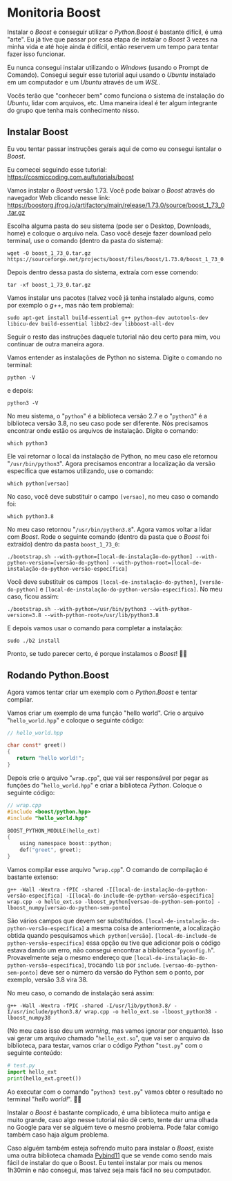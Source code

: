 # Monitoria Boost
Instalar o *Boost* e conseguir utilizar o *Python.Boost* é bastante difícil, é uma "arte". Eu já tive que passar por essa etapa de instalar o *Boost* 3 vezes na minha vida e até hoje ainda é difícil, então reservem um tempo para tentar fazer isso funcionar.

Eu nunca consegui instalar utilizando o *Windows* (usando o Prompt de Comando). Consegui seguir esse tutorial aqui usando o *Ubuntu* instalado em um computador e um *Ubuntu* através de um *WSL*.

Vocês terão que "conhecer bem" como funciona o sistema de instalação do *Ubuntu*, lidar com arquivos, etc. Uma maneira ideal é ter algum integrante do grupo que tenha mais conhecimento nisso.

## Instalar Boost
Eu vou tentar passar instruções gerais aqui de como eu consegui isntalar o *Boost*.

Eu comecei seguindo esse tutorial: https://cosmiccoding.com.au/tutorials/boost

Vamos instalar o *Boost*  versão 1.73. Você pode baixar o *Boost* através do navegador Web clicando nesse link: https://boostorg.jfrog.io/artifactory/main/release/1.73.0/source/boost_1_73_0.tar.gz

 Escolha alguma pasta do seu sistema (pode ser o Desktop, Downloads, home) e coloque o arquivo nela. Caso você deseje fazer download pelo terminal, use o comando (dentro da pasta do sistema):

```shell
wget -O boost_1_73_0.tar.gz https://sourceforge.net/projects/boost/files/boost/1.73.0/boost_1_73_0.tar.gz/download
```

Depois dentro dessa pasta do sistema, extraía com esse comendo:

```shell
tar -xf boost_1_73_0.tar.gz
```

Vamos instalar uns pacotes (talvez você já tenha instalado alguns, como por exemplo o *g++*, mas não tem problema):

```shell
sudo apt-get install build-essential g++ python-dev autotools-dev libicu-dev build-essential libbz2-dev libboost-all-dev
```

Seguir o resto das instruções daquele tutorial não deu certo para mim, vou continuar de outra maneira agora. 

Vamos entender as instalações de Python no sistema. Digite o comando no terminal:

```shell
python -V
```

e depois:

```shell
python3 -V
```

No meu sistema, o "`python`" é a biblioteca versão 2.7 e o "`python3`" é a biblioteca versão 3.8, no seu caso pode ser diferente. Nós precisamos encontrar onde estão os arquivos de instalação. Digite o comando:

```shell
which python3
```


Ele vai retornar o local da instalação de Python, no meu caso ele retornou "`/usr/bin/python3`". Agora precisamos encontrar a localização da versão específica que estamos utilizando, use o comando:

```shell
which python[versao]
```

No caso, você deve substituir o campo `[versao]`, no meu caso o comando foi:

```shell
which python3.8
```

No meu caso retornou "`/usr/bin/python3.8`". Agora vamos voltar a lidar com *Boost*. Rode o seguinte comando (dentro da pasta que o *Boost* foi extraído) dentro da pasta `boost_1_73_0`:

```shell
./bootstrap.sh --with-python=[local-de-instalação-do-python] --with-python-version=[versão-do-python] --with-python-root=[local-de-instalação-do-python-versão-específica]
```


Você deve substituir os campos `[local-de-instalação-do-python]`, `[versão-do-python]` e `[local-de-instalação-do-python-versão-específica]`. No meu caso, ficou assim:

```shell
./bootstrap.sh --with-python=/usr/bin/python3 --with-python-version=3.8 --with-python-root=/usr/lib/python3.8
```

E depois vamos usar o comando para completar a instalação:

```shell
sudo ./b2 install
```

Pronto, se tudo parecer certo, é porque instalamos o *Boost*! 🎉✨

## Rodando Python.Boost

Agora vamos tentar criar um exemplo com o *Python.Boost* e tentar compilar.

Vamos criar um exemplo de uma função "hello world". Crie o arquivo "`hello_world.hpp`" e coloque o seguinte código:


```c
// hello_world.hpp

char const* greet()
{
   return "hello world!";
}
```

Depois crie o arquivo "`wrap.cpp`", que vai ser responsável por pegar as funções do "`hello_world.hpp`" e criar a biblioteca *Python*. Coloque o seguinte código:

```c
// wrap.cpp
#include <boost/python.hpp>
#include "hello_world.hpp"

BOOST_PYTHON_MODULE(hello_ext)
{
    using namespace boost::python;
    def("greet", greet);
}
```

Vamos compilar esse arquivo "`wrap.cpp`". O comando de compilação é bastante extenso:

```shell
g++ -Wall -Wextra -fPIC -shared -I[local-de-instalação-do-python-versão-específica] -I[local-do-include-de-python-versão-específica] wrap.cpp -o hello_ext.so -lboost_python[versao-do-python-sem-ponto] -lboost_numpy[versao-do-python-sem-ponto]
```

São vários campos que devem ser substituídos. `[local-de-instalação-do-python-versão-específica]` a mesma coisa de anteriormente, a localização obtida quando pesquisamos `which python[versão]`. `[local-do-include-de python-versão-específica]` essa opção eu tive que adicionar pois o código estava dando um erro, não consegui encontrar a biblioteca "`pyconfig.h`". Provavelmente seja o mesmo endereço que `[local-de-instalação-do-python-versão-específica]`, trocando `lib` por `include`. `[versao-do-python-sem-ponto]` deve ser o número da versão do Python sem o ponto, por exemplo, versão 3.8 vira 38.

No meu caso, o comando de instalação será assim:

```shell
g++ -Wall -Wextra -fPIC -shared -I/usr/lib/python3.8/ -I/usr/include/python3.8/ wrap.cpp -o hello_ext.so -lboost_python38 -lboost_numpy38
```

(No meu caso isso deu um *warning*, mas vamos ignorar por enquanto). Isso vai gerar um arquivo chamado "`hello_ext.so`", que vai ser o arquivo da biblioteca, para testar, vamos criar o código *Python* "`test.py`" com o seguinte conteúdo:

```python
# test.py
import hello_ext
print(hello_ext.greet())
```

Ao executar com o comando "`python3 test.py`" vamos obter o resultado no terminal "*hello world!*". 🎉✨

Instalar o *Boost* é bastante complicado, é uma biblioteca muito antiga e muito grande,  caso algo nesse tutorial não dê certo, tente dar uma olhada no Google para ver se alguém teve o mesmo problema. Pode falar comigo também caso haja algum problema.

Caso alguém também esteja sofrendo muito para instalar o *Boost*, existe uma outra biblioteca chamada [Pybind11](https://github.com/pybind/pybind11) que se vende como sendo mais fácil de instalar do que o Boost. Eu tentei instalar por mais ou menos 1h30min e não consegui, mas talvez seja mais fácil no seu computador.